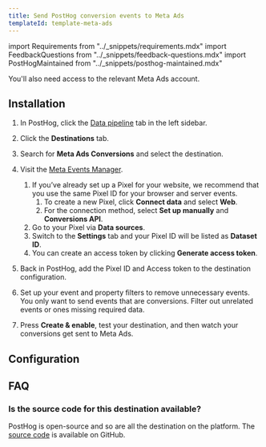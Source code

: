 ```yaml
---
title: Send PostHog conversion events to Meta Ads
templateId: template-meta-ads
---
```


import Requirements from "../_snippets/requirements.mdx"
import FeedbackQuestions from "../_snippets/feedback-questions.mdx"
import PostHogMaintained from "../_snippets/posthog-maintained.mdx"

<Requirements />

You'll also need access to the relevant Meta Ads account.

## Installation

1. In PostHog, click the [Data pipeline](https://us.posthog.com/pipeline/overview) tab in the left sidebar.

2. Click the **Destinations** tab.

3. Search for **Meta Ads Conversions** and select the destination.

4. Visit the [Meta Events Manager](https://business.facebook.com/events_manager2/overview).
   1. If you’ve already set up a Pixel for your website, we recommend that you use the same Pixel ID for your browser and server events.
      1. To create a new Pixel, click **Connect data** and select **Web**.
      2. For the connection method, select **Set up manually** and **Conversions API**.
   2. Go to your Pixel via **Data sources**.
   3. Switch to the **Settings** tab and your Pixel ID will be listed as **Dataset ID**.
   4. You can create an access token by clicking **Generate access token**.

5. Back in PostHog, add the Pixel ID and Access token to the destination configuration.

6. Set up your event and property filters to remove unnecessary events. You only want to send events that are conversions. Filter out unrelated events or ones missing required data.

7. Press **Create & enable**, test your destination, and then watch your conversions get sent to Meta Ads.

<HideOnCDPIndex>

## Configuration

<TemplateParameters />

## FAQ

### Is the source code for this destination available?

PostHog is open-source and so are all the destination on the platform. The [source code](https://github.com/PostHog/posthog/blob/master/posthog/cdp/templates/meta_ads/template_meta_ads.py) is available on GitHub.

<PostHogMaintained />

<FeedbackQuestions />

</HideOnCDPIndex>
